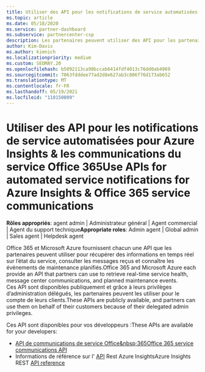 ```yaml
---
title: Utiliser des API pour les notifications de service automatisées
ms.topic: article
ms.date: 05/18/2020
ms.service: partner-dashboard
ms.subservice: partnercenter-csp
description: Les partenaires peuvent utiliser des API pour les partenaires Office 365 et Microsoft Azure pour l’intégrité du service en temps réel, les communications du centre de messages et les événements de maintenance planifiée.
author: Kim-Davis
ms.author: kimnich
ms.localizationpriority: medium
ms.custom: SEOMAY.20
ms.openlocfilehash: b5092113ca90bccab6414fdf4013c76dd0ab4969
ms.sourcegitcommit: 7063fdddee77ad2d8e627ab3c806f76d173ab652
ms.translationtype: MT
ms.contentlocale: fr-FR
ms.lasthandoff: 05/19/2021
ms.locfileid: "110150809"
---
```

# <a name="use-apis-for-automated-service-notifications-for-azure-insights--office-365-service-communications"></a><span data-ttu-id="74d26-103">Utiliser des API pour les notifications de service automatisées pour Azure Insights & les communications du service Office 365</span><span class="sxs-lookup"><span data-stu-id="74d26-103">Use APIs for automated service notifications for Azure Insights & Office 365 service communications</span></span>

<span data-ttu-id="74d26-104">**Rôles appropriés**: agent admin | Administrateur général | Agent commercial | Agent du support technique</span><span class="sxs-lookup"><span data-stu-id="74d26-104">**Appropriate roles**: Admin agent | Global admin | Sales agent | Helpdesk agent</span></span>

<span data-ttu-id="74d26-105">Office 365 et Microsoft Azure fournissent chacun une API que les partenaires peuvent utiliser pour récupérer des informations en temps réel sur l’état du service, consulter les messages reçus et connaître les événements de maintenance planifiés.</span><span class="sxs-lookup"><span data-stu-id="74d26-105">Office 365 and Microsoft Azure each provide an API that partners can use to retrieve real-time service health, message center communications, and planned maintenance events.</span></span> <span data-ttu-id="74d26-106">Ces&nbsp;API sont disponibles publiquement et grâce à leurs privilèges d’administration délégués, les partenaires peuvent les utiliser pour le compte de leurs clients.</span><span class="sxs-lookup"><span data-stu-id="74d26-106">These APIs are publicly available, and partners can use them on behalf of their customers because of their delegated admin privileges.</span></span>

<span data-ttu-id="74d26-107">Ces&nbsp;API sont disponibles pour vos développeurs&nbsp;:</span><span class="sxs-lookup"><span data-stu-id="74d26-107">These APIs are available for your developers:</span></span>

- [<span data-ttu-id="74d26-108">API de communications de service Office&amp;nbsp;365</span><span class="sxs-lookup"><span data-stu-id="74d26-108">Office 365 service communications API</span></span>](/office/office-365-management-api/office-365-service-communications-api-reference)
- <span data-ttu-id="74d26-109">Informations de référence sur l' [API](/rest/api/monitor/) Rest Azure Insights</span><span class="sxs-lookup"><span data-stu-id="74d26-109">Azure Insights REST [API reference](/rest/api/monitor/)</span></span>

